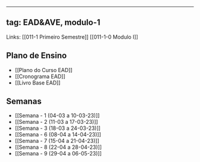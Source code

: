 
---
tag: EAD&AVE, modulo-1
---
Links: [[011-1 Primeiro Semestre]]  [[011-1-0 Modulo I]]

## Plano de Ensino
- [[Plano do Curso EAD]]
- [[Cronograma EAD]]
- [[Livro Base EAD]]
## Semanas
- [[Semana - 1 (04-03 a 10-03-23)]]
- [[Semana - 2 (11-03 a 17-03-23)]]
- [[Semana - 3 (18-03 a 24-03-23)]]
-  [[Semana - 6 (08-04 a 14-04-23)]]
- [[Semana - 7 (15-04 a 21-04-23)]]
- [[Semana - 8 (22-04 a 28-04-23)]]
- [[Semana - 9 (29-04 a 06-05-23)]]